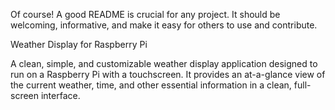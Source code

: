 Of course! A good README is crucial for any project. It should be welcoming, informative, and make it easy for others to use and contribute.

Weather Display for Raspberry Pi

A clean, simple, and customizable weather display application designed to run on a Raspberry Pi with a touchscreen. It provides an at-a-glance view of the current weather, time, and other essential information in a clean, full-screen interface.
